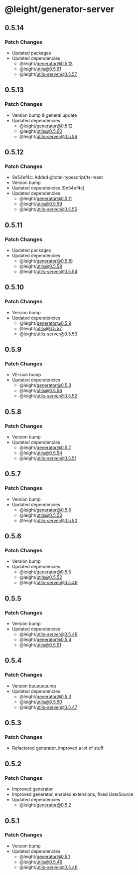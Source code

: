 # @leight/generator-server

## 0.5.14

### Patch Changes

- Updated packages
- Updated dependencies
    - @leight/generator@0.5.13
    - @leight/utils@0.5.61
    - @leight/utils-server@0.5.57

## 0.5.13

### Patch Changes

- Version bump & general update
- Updated dependencies
    - @leight/generator@0.5.12
    - @leight/utils@0.5.60
    - @leight/utils-server@0.5.56

## 0.5.12

### Patch Changes

- 9e54ef4c: Added @total-typescript/ts-reset
- Version bump
- Updated dependencies [9e54ef4c]
- Updated dependencies
    - @leight/generator@0.5.11
    - @leight/utils@0.5.59
    - @leight/utils-server@0.5.55

## 0.5.11

### Patch Changes

- Updated packages
- Updated dependencies
    - @leight/generator@0.5.10
    - @leight/utils@0.5.58
    - @leight/utils-server@0.5.54

## 0.5.10

### Patch Changes

- Version bump
- Updated dependencies
    - @leight/generator@0.5.9
    - @leight/utils@0.5.57
    - @leight/utils-server@0.5.53

## 0.5.9

### Patch Changes

- VErsion bump
- Updated dependencies
    - @leight/generator@0.5.8
    - @leight/utils@0.5.56
    - @leight/utils-server@0.5.52

## 0.5.8

### Patch Changes

- Version bump
- Updated dependencies
    - @leight/generator@0.5.7
    - @leight/utils@0.5.54
    - @leight/utils-server@0.5.51

## 0.5.7

### Patch Changes

- Version bump
- Updated dependencies
    - @leight/generator@0.5.6
    - @leight/utils@0.5.53
    - @leight/utils-server@0.5.50

## 0.5.6

### Patch Changes

- Version bump
- Updated dependencies
    - @leight/generator@0.5.5
    - @leight/utils@0.5.52
    - @leight/utils-server@0.5.49

## 0.5.5

### Patch Changes

- Version bump
- Updated dependencies
    - @leight/utils-server@0.5.48
    - @leight/generator@0.5.4
    - @leight/utils@0.5.51

## 0.5.4

### Patch Changes

- Version buuuuuuump
- Updated dependencies
    - @leight/generator@0.5.3
    - @leight/utils@0.5.50
    - @leight/utils-server@0.5.47

## 0.5.3

### Patch Changes

- Refactored generator, improved a lot of stuff

## 0.5.2

### Patch Changes

- Improved generator
- Improved generator, enabled extensions, fixed UserSource
- Updated dependencies
    - @leight/generator@0.5.2

## 0.5.1

### Patch Changes

- Version bump
- Updated dependencies
    - @leight/generator@0.5.1
    - @leight/utils@0.5.49
    - @leight/utils-server@0.5.46
